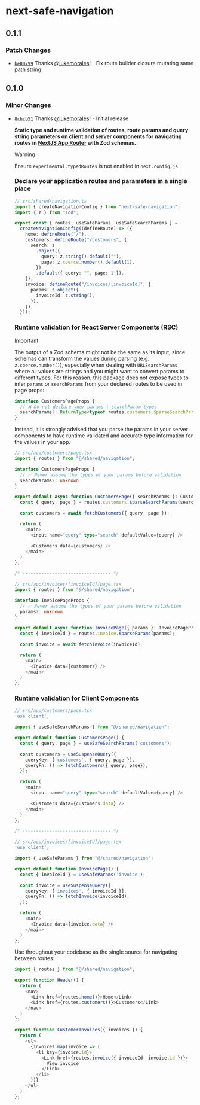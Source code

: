 # next-safe-navigation

## 0.1.1

### Patch Changes

- [`be00799`](https://github.com/lukemorales/next-safe-navigation/commit/be00799e9befbfd6fee464a3a76266c3fd1599d9) Thanks [@lukemorales](https://github.com/lukemorales)! - Fix route builder closure mutating same path string

## 0.1.0

### Minor Changes

- [`8cbcb51`](https://github.com/lukemorales/next-safe-navigation/commit/8cbcb5150724add6351b445db557eb63d941ce63) Thanks [@lukemorales](https://github.com/lukemorales)! - Initial release

  **Static type and runtime validation of routes, route params and query string parameters on client and server components for navigating routes in [NextJS App Router](https://nextjs.org) with Zod schemas.**

  > [!WARNING]
  > Ensure `experimental.typedRoutes` is not enabled in `next.config.js`

  ### Declare your application routes and parameters in a single place

  ```ts
  // src/shared/navigation.ts
  import { createNavigationConfig } from "next-safe-navigation";
  import { z } from "zod";

  export const { routes, useSafeParams, useSafeSearchParams } =
    createNavigationConfig((defineRoute) => ({
      home: defineRoute("/"),
      customers: defineRoute("/customers", {
        search: z
          .object({
            query: z.string().default(""),
            page: z.coerce.number().default(1),
          })
          .default({ query: "", page: 1 }),
      }),
      invoice: defineRoute("/invoices/[invoiceId]", {
        params: z.object({
          invoiceId: z.string(),
        }),
      }),
    }));
  ```

  ### Runtime validation for React Server Components (RSC)

  > [!IMPORTANT]
  > The output of a Zod schema might not be the same as its input, since schemas can transform the values during parsing (e.g.: `z.coerce.number()`), especially when dealing with `URLSearchParams` where all values are strings and you might want to convert params to different types. For this reason, this package does not expose types to infer `params` or `searchParams` from your declared routes to be used in page props:
  >
  > ```ts
  > interface CustomersPageProps {
  >   // ❌ Do not declare your params | searchParam types
  >   searchParams?: ReturnType<typeof routes.customers.$parseSearchParams>;
  > }
  > ```
  >
  > Instead, it is strongly advised that you parse the params in your server components to have runtime validated and accurate type information for the values in your app.

  ```ts
  // src/app/customers/page.tsx
  import { routes } from "@/shared/navigation";

  interface CustomersPageProps {
    // ✅ Never assume the types of your params before validation
    searchParams?: unknown
  }

  export default async function CustomersPage({ searchParams }: CustomersPageProps) {
    const { query, page } = routes.customers.$parseSearchParams(searchParams);

    const customers = await fetchCustomers({ query, page });

    return (
      <main>
        <input name="query" type="search" defaultValue={query} />

        <Customers data={customers} />
      </main>
    )
  };

  /* --------------------------------- */

  // src/app/invoices/[invoiceId]/page.tsx
  import { routes } from "@/shared/navigation";

  interface InvoicePageProps {
    // ✅ Never assume the types of your params before validation
    params?: unknown
  }

  export default async function InvoicePage({ params }: InvoicePageProps) {
    const { invoiceId } = routes.invoice.$parseParams(params);

    const invoice = await fetchInvoice(invoiceId);

    return (
      <main>
        <Invoice data={customers} />
      </main>
    )
  };
  ```

  ### Runtime validation for Client Components

  ```ts
  // src/app/customers/page.tsx
  'use client';

  import { useSafeSearchParams } from "@/shared/navigation";

  export default function CustomersPage() {
    const { query, page } = useSafeSearchParams('customers');

    const customers = useSuspenseQuery({
      queryKey: ['customers', { query, page }],
      queryFn: () => fetchCustomers({ query, page}),
    });

    return (
      <main>
        <input name="query" type="search" defaultValue={query} />

        <Customers data={customers.data} />
      </main>
    )
  };

  /* --------------------------------- */

  // src/app/invoices/[invoiceId]/page.tsx
  'use client';

  import { useSafeParams } from "@/shared/navigation";

  export default function InvoicePage() {
    const { invoiceId } = useSafeParams('invoice');

    const invoice = useSuspenseQuery({
      queryKey: ['invoices', { invoiceId }],
      queryFn: () => fetchInvoice(invoiceId),
    });

    return (
      <main>
        <Invoice data={invoice.data} />
      </main>
    )
  };
  ```

  Use throughout your codebase as the single source for navigating between routes:

  ```ts
  import { routes } from "@/shared/navigation";

  export function Header() {
    return (
      <nav>
        <Link href={routes.home()}>Home</Link>
        <Link href={routes.customers()}>Customers</Link>
      </nav>
    )
  };

  export function CustomerInvoices({ invoices }) {
    return (
      <ul>
        {invoices.map(invoice => (
          <li key={invoice.id}>
            <Link href={routes.invoice({ invoiceId: invoice.id })}>
              View invoice
            </Link>
          </li>
        ))}
      </ul>
    )
  };
  ```

